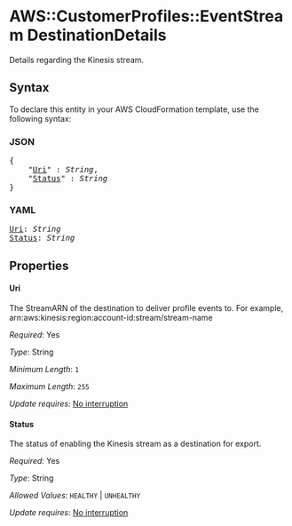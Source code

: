 # AWS::CustomerProfiles::EventStream DestinationDetails

Details regarding the Kinesis stream.

## Syntax

To declare this entity in your AWS CloudFormation template, use the following syntax:

### JSON

<pre>
{
    "<a href="#uri" title="Uri">Uri</a>" : <i>String</i>,
    "<a href="#status" title="Status">Status</a>" : <i>String</i>
}
</pre>

### YAML

<pre>
<a href="#uri" title="Uri">Uri</a>: <i>String</i>
<a href="#status" title="Status">Status</a>: <i>String</i>
</pre>

## Properties

#### Uri

The StreamARN of the destination to deliver profile events to. For example, arn:aws:kinesis:region:account-id:stream/stream-name

_Required_: Yes

_Type_: String

_Minimum Length_: <code>1</code>

_Maximum Length_: <code>255</code>

_Update requires_: [No interruption](https://docs.aws.amazon.com/AWSCloudFormation/latest/UserGuide/using-cfn-updating-stacks-update-behaviors.html#update-no-interrupt)

#### Status

The status of enabling the Kinesis stream as a destination for export.

_Required_: Yes

_Type_: String

_Allowed Values_: <code>HEALTHY</code> | <code>UNHEALTHY</code>

_Update requires_: [No interruption](https://docs.aws.amazon.com/AWSCloudFormation/latest/UserGuide/using-cfn-updating-stacks-update-behaviors.html#update-no-interrupt)

